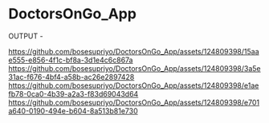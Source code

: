 # DoctorsOnGo_App

OUTPUT - 


https://github.com/bosesupriyo/DoctorsOnGo_App/assets/124809398/15aae555-e856-4f1c-bf8a-3d1e4c6c867a
https://github.com/bosesupriyo/DoctorsOnGo_App/assets/124809398/3a5e31ac-f676-4bf4-a58b-ac26e2897428
https://github.com/bosesupriyo/DoctorsOnGo_App/assets/124809398/e1aefb78-0ca0-4b39-a2a3-f83d69043d64
https://github.com/bosesupriyo/DoctorsOnGo_App/assets/124809398/e701a640-0190-494e-b604-8a513b81e730

